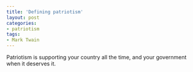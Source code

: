 ```yaml
---
title: 'Defining patriotism'
layout: post
categories:
- patriotism
tags:
- Mark Twain
---
```


Patriotism is supporting your country all the time, and your government when it deserves it.